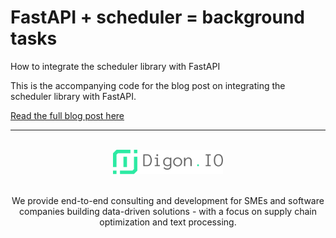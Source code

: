 # FastAPI + scheduler = background tasks

<p>How to integrate the scheduler library with FastAPI</p>

This is the accompanying code for the blog post on integrating the scheduler library with FastAPI.

[Read the full blog post here](https://digon.io/en/blog/2025_06_05_async_job_scheduling_with_fastapi)


---

<br>
<div align="center">
  <a href="https://digon.io">
    <img alt="Digon.IO GmbH - Fine-Tuned AI services for developers" src="../assets/digon_name_right_grey.svg" width="35%">
  </a>
</div>
<br>
<p align="center">We provide end-to-end consulting and development for SMEs and software companies building data-driven solutions - with a focus on supply chain optimization and text processing.</p>
